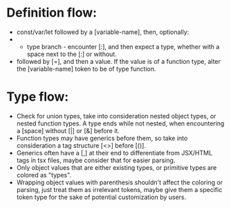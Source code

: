 # Definition flow:

- const/var/let followed by a [variable-name], then, optionally:
- - type branch - encounter [:], and then expect a type, whether with a space next to the [:] or without.
- followed by [=], and then a value. If the value is of a function type, alter the [variable-name] token to be of type function.

# Type flow:

- Check for union types, take into consideration nested object types, or nested function types. A type ends while not nested, when encountering a [space] without [|] or [&] before it.
- Function types may have generics before them, so take into consideration a tag structure [<>] before [()].
- Generics often have a [,] at their end to differentiate from JSX/HTML tags in tsx files, maybe consider that for easier parsing.
- Only object values that are either existing types, or primitive types are colored as "types".
- Wrapping object values with parenthesis shouldn't affect the coloring or parsing, just treat them as irrelevant tokens, maybe give them a specific token type for the sake of potential customization by users.
